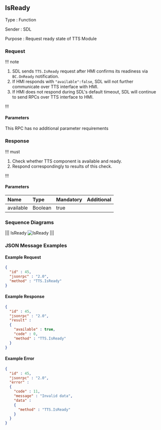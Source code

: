 ## IsReady

Type
: Function

Sender
: SDL

Purpose
: Request ready state of TTS Module

### Request

!!! note

1. SDL sends `TTS.IsReady` request after HMI confirms its readiness via `BC.OnReady` notification.
2. If HMI responds with `"available":false`, SDL will not further communicate over TTS interface with HMI.
3. If HMI does not respond during SDL's default timeout, SDL will continue to send RPCs over TTS interface to HMI.

!!!

#### Parameters

This RPC has no additional parameter requirements

### Response

!!! must

1. Check whether TTS component is available and ready.
2. Respond correspondingly to results of this check.

!!!

#### Parameters

|Name|Type|Mandatory|Additional|
|:---|:---|:--------|:---------|
|available|Boolean|true||

### Sequence Diagrams

|||
IsReady
![IsReady](./assets/IsReady.png)
|||

### JSON Message Examples

#### Example Request

```json
{
  "id" : 45,
  "jsonrpc" : "2.0",
  "method" : "TTS.IsReady"
}
```

#### Example Response

```json
{
  "id" : 45,
  "jsonrpc" : "2.0",
  "result" :
  {
    "available" : true,
    "code" : 0,
    "method" : "TTS.IsReady"
  }
}
```

#### Example Error

```json
{
  "id" : 45,
  "jsonrpc" : "2.0",
  "error" :
  {
    "code" : 11,
    "message" : "Invalid data",
    "data" :
    {
      "method" : "TTS.IsReady"
    }
  }
}
```
